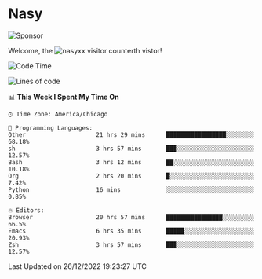# Nasy

<!--
<p align="center">
<img height="200" src="https://github-readme-stats.vercel.app/api?username=nasyxx&count_private=true&show_icons=true&theme=dracula&include_all_commits=true"/>
<img height="200" src="https://github-readme-stats.vercel.app/api/top-langs/?username=nasyxx&theme=dracula&hide=html,jupyter+notebook&count_private=true&show_icons=true"/>
</p>

  
----------------
-->

![Sponsor](https://img.shields.io/static/v1.svg?label=Sponsor&message=%E2%9D%A4&logo=GitHub&style=flat&color=pink)
 
Welcome, the ![nasyxx visitor counter](https://count.getloli.com/get/@nasyxx?theme=rule34)th vistor!
 
<!--START_SECTION:waka-->
![Code Time](http://img.shields.io/badge/Code%20Time-2%2C979%20hrs%2059%20mins-blue)

![Lines of code](https://img.shields.io/badge/From%20Hello%20World%20I%27ve%20Written-5%20Million%20lines%20of%20code-blue)

📊 **This Week I Spent My Time On** 

```text
⌚︎ Time Zone: America/Chicago

💬 Programming Languages: 
Other                    21 hrs 29 mins      █████████████████░░░░░░░░   68.18% 
sh                       3 hrs 57 mins       ███░░░░░░░░░░░░░░░░░░░░░░   12.57% 
Bash                     3 hrs 12 mins       ██░░░░░░░░░░░░░░░░░░░░░░░   10.18% 
Org                      2 hrs 20 mins       █░░░░░░░░░░░░░░░░░░░░░░░░   7.42% 
Python                   16 mins             ░░░░░░░░░░░░░░░░░░░░░░░░░   0.85%

🔥 Editors: 
Browser                  20 hrs 57 mins      ████████████████░░░░░░░░░   66.5% 
Emacs                    6 hrs 35 mins       █████░░░░░░░░░░░░░░░░░░░░   20.93% 
Zsh                      3 hrs 57 mins       ███░░░░░░░░░░░░░░░░░░░░░░   12.57%

```


 Last Updated on 26/12/2022 19:23:27 UTC
<!--END_SECTION:waka-->

<!-- ![visitors](https://visitor-badge.laobi.icu/badge?page_id=nasyxx.nasyxx) -->
